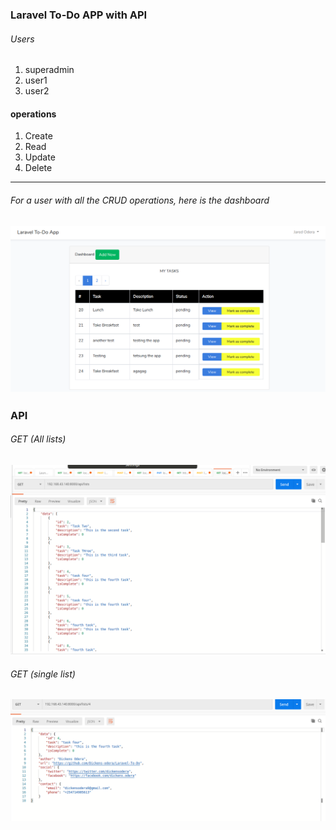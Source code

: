 ### Laravel To-Do APP with API
###### Users
1. superadmin
2. user1
3. user2
#### operations
1. Create
2. Read
3. Update
4. Delete

---
###### For a user with all the CRUD operations, here is the dashboard
![alt](/public/images/todoapp.png)
---
### API
###### GET (All lists)
![alt](/public/images/api-all.png)
###### GET (single list)
![alt](/public/images/api-lists-single.png)